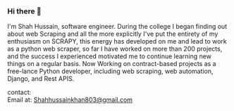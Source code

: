 ### Hi there 👋

<!--
**Shah13079/shah13079** is a ✨ _special_ ✨ repository because its `README.md` (this file) appears on your GitHub profile. -->


I'm Shah Hussain, software engineer. During the college I began finding out about web Scraping and all the more explicitly I've put the entirety of my enthusiasm on SCRAPY, this energy has developed on me and lead to work as a python web scraper, so far I have worked on more than 200 projects, and the success I experienced motivated me to continue learning new things on a regular basis.
Now Working on contract-based projects as a free-lance Python developer, including web scraping, web automation, Django, and Rest APIS.

contact: <br>
Email at: Shahhussainkhan803@gmail.com
      

